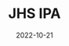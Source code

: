 ---
slug: "jhsIpa"
date: "2022-10-21"
title: "JHS IPA"
tm: "21 Oktober 2022"
contact: "Grant (085216898899), Id Line: granthalim|Berwyn (083897353600), Id Line: berwyn1029384756"
scoreboard: False
---